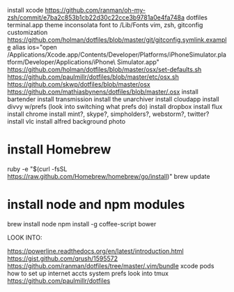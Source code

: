 install xcode
https://github.com/ranman/oh-my-zsh/commit/e7ba2c853b1cb22d30c22cce3b9781a0e4fa748a
dotfiles
terminal.app theme
inconsolata font to /Lib/Fonts
vim, zsh, gitconfig customization https://github.com/holman/dotfiles/blob/master/git/gitconfig.symlink.example
alias ios="open /Applications/Xcode.app/Contents/Developer/Platforms/iPhoneSimulator.platform/Developer/Applications/iPhone\ Simulator.app"
https://github.com/holman/dotfiles/blob/master/osx/set-defaults.sh https://github.com/paulmillr/dotfiles/blob/master/etc/osx.sh https://github.com/skwp/dotfiles/blob/master/osx https://github.com/mathiasbynens/dotfiles/blob/master/.osx
install bartender
install transmission
install the unarchiver
install cloudapp
install divvy w/prefs (look into switching what prefs do)
install dropbox
install flux
install chrome
install mint?, skype?, simpholders?, webstorm?, twitter?
install vlc
install alfred
background photo



# install Homebrew
ruby -e "$(curl -fsSL https://raw.github.com/Homebrew/homebrew/go/install)"
brew update

# install node and npm modules
brew install node
npm install -g coffee-script bower



LOOK INTO:

https://powerline.readthedocs.org/en/latest/introduction.html https://gist.github.com/qrush/1595572 https://github.com/ranman/dotfiles/tree/master/.vim/bundle
xcode pods
how to set up internet accts system prefs
look into tmux
https://github.com/paulmillr/dotfiles

